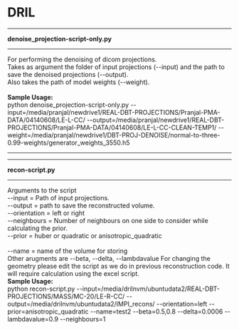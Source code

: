 # DRIL
___________________________________
**denoise_projection-script-only.py**
___________________________________
For performing the denoising of dicom projections.<br>
Takes as argument the folder of input projections (--input) and the path to save the denoised projections (--output).<br>
Also takes the path of model weights (--weight).<br>
<br>
**Sample Usage:**<br>
python denoise_projection-script-only.py --input=/media/pranjal/newdrive1/REAL-DBT-PROJECTIONS/Pranjal-PMA-DATA/04140608/LE-L-CC/ --output=/media/pranjal/newdrive1/REAL-DBT-PROJECTIONS/Pranjal-PMA-DATA/04140608/LE-L-CC-CLEAN-TEMP1/ --weight=/media/pranjal/newdrive1/DBT-PROJ-DENOISE/normal-to-three-0.99-weights/generator_weights_3550.h5
___________________________________
___________________________________
**recon-script.py**
___________________________________
Arguments to the script<br>
--input       = Path of input projections.<br>
--output      = path to save the reconstructed volume.<br>
--orientation = left or right<br> 
--neighbours  = Number of neighbours on one side to consider while calculating the prior.<br>
--prior       = huber or quadratic or anisotropic_quadratic<br><br>
--name        = name of the volume for storing<br>
Other arugments are --beta, --delta, --lambdavalue
For changing the geometry please edit the script as we do in previous reconstruction code. It will require calculation using the excel script.
<br>
**Sample Usage:**<br>
python recon-script.py --input=/media/drilnvm/ubuntudata2/REAL-DBT-PROJECTIONS/MASS/MC-20/LE-R-CC/ --output=/media/drilnvm/ubuntudata2/IMPI_recons/ --orientation=left --prior=anisotropic_quadratic --name=test2 --beta=0.5,0.8 --delta=0.0006 --lambdavalue=0.9 --neighbours=1
